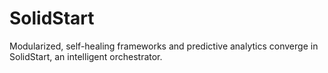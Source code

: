 # SolidStart
Modularized, self-healing frameworks and predictive analytics converge in SolidStart, an intelligent orchestrator.
